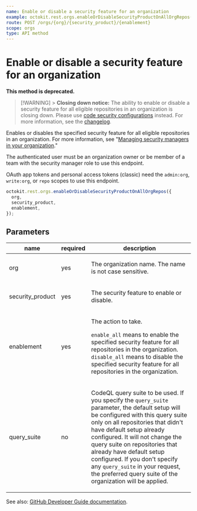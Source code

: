 ```yaml
---
name: Enable or disable a security feature for an organization
example: octokit.rest.orgs.enableOrDisableSecurityProductOnAllOrgRepos({ org, security_product, enablement })
route: POST /orgs/{org}/{security_product}/{enablement}
scope: orgs
type: API method
---
```


# Enable or disable a security feature for an organization

**This method is deprecated.**

> [!WARNING] > **Closing down notice:** The ability to enable or disable a security feature for all eligible repositories in an organization is closing down. Please use [code security configurations](https://docs.github.com/rest/code-security/configurations) instead. For more information, see the [changelog](https://github.blog/changelog/2024-07-22-deprecation-of-api-endpoint-to-enable-or-disable-a-security-feature-for-an-organization/).

Enables or disables the specified security feature for all eligible repositories in an organization. For more information, see "[Managing security managers in your organization](https://docs.github.com/organizations/managing-peoples-access-to-your-organization-with-roles/managing-security-managers-in-your-organization)."

The authenticated user must be an organization owner or be member of a team with the security manager role to use this endpoint.

OAuth app tokens and personal access tokens (classic) need the `admin:org`, `write:org`, or `repo` scopes to use this endpoint.

```js
octokit.rest.orgs.enableOrDisableSecurityProductOnAllOrgRepos({
  org,
  security_product,
  enablement,
});
```

## Parameters

<table>
  <thead>
    <tr>
      <th>name</th>
      <th>required</th>
      <th>description</th>
    </tr>
  </thead>
  <tbody>
    <tr><td>org</td><td>yes</td><td>

The organization name. The name is not case sensitive.

</td></tr>
<tr><td>security_product</td><td>yes</td><td>

The security feature to enable or disable.

</td></tr>
<tr><td>enablement</td><td>yes</td><td>

The action to take.

`enable_all` means to enable the specified security feature for all repositories in the organization.
`disable_all` means to disable the specified security feature for all repositories in the organization.

</td></tr>
<tr><td>query_suite</td><td>no</td><td>

CodeQL query suite to be used. If you specify the `query_suite` parameter, the default setup will be configured with this query suite only on all repositories that didn't have default setup already configured. It will not change the query suite on repositories that already have default setup configured.
If you don't specify any `query_suite` in your request, the preferred query suite of the organization will be applied.

</td></tr>
  </tbody>
</table>

See also: [GitHub Developer Guide documentation](https://docs.github.com/rest/orgs/orgs#enable-or-disable-a-security-feature-for-an-organization).

